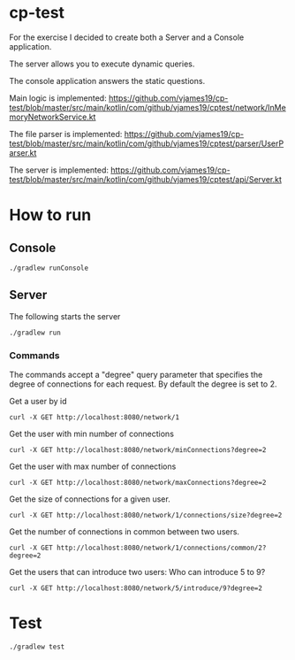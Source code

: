 # cp-test

For the exercise I decided to create both a Server and a Console application.

The server allows you to execute dynamic queries.

The console application answers the static questions.

Main logic is implemented: https://github.com/vjames19/cp-test/blob/master/src/main/kotlin/com/github/vjames19/cptest/network/InMemoryNetworkService.kt

The file parser is implemented: https://github.com/vjames19/cp-test/blob/master/src/main/kotlin/com/github/vjames19/cptest/parser/UserParser.kt

The server is implemented: https://github.com/vjames19/cp-test/blob/master/src/main/kotlin/com/github/vjames19/cptest/api/Server.kt

# How to run

## Console
```
./gradlew runConsole
```

## Server
The following starts the server
```sh
./gradlew run
```

### Commands

The commands accept a "degree" query parameter that specifies the degree of connections for each request.
By default the degree is set to 2.

Get a user by id
```
curl -X GET http://localhost:8080/network/1
```

Get the user with min number of connections
```
curl -X GET http://localhost:8080/network/minConnections?degree=2
```

Get the user with max number of connections
```
curl -X GET http://localhost:8080/network/maxConnections?degree=2
```

Get the size of connections for a given user.
```
curl -X GET http://localhost:8080/network/1/connections/size?degree=2
```

Get the number of connections in common between two users.
```
curl -X GET http://localhost:8080/network/1/connections/common/2?degree=2
```

Get the users that can introduce two users: Who can introduce 5 to 9?
```
curl -X GET http://localhost:8080/network/5/introduce/9?degree=2
```

# Test

```
./gradlew test
```
